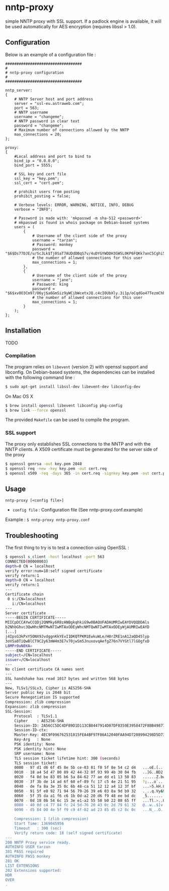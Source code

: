 # nntp-proxy

simple NNTP proxy with SSL support. If a padlock engine is available, it will be used automatically for AES encryption (requires libssl > 1.0).

## Configuration

Below is an example of a configuration file :

```
##################################
#
# nntp-proxy configuration
#
##################################

nntp_server:
{
    # NNTP Server host and port address
    server = "ssl-eu.astraweb.com";
    port = 563;
    # NNTP username
    username = "changeme";
    # NNTP password in clear text
    password = "changeme";
    # Maximum number of connections allowed by the NNTP
    max_connections = 20;
};

proxy:
{
    #Local address and port to bind to
    bind_ip = "0.0.0.0";
    bind_port = 5555;

    # SSL key and cert file
    ssl_key = "key.pem";
    ssl_cert = "cert.pem";

    # prohibit users from posting
    prohibit_posting = false;

    # Verbose levels: ERROR, WARNING, NOTICE, INFO, DEBUG
    verbose = "INFO";

    # Password is made with: 'mkpasswd -m sha-512 <password>'
    # mkpasswd is found in whois package on Debian-based systems
    users = (
        {
            # Username of the client side of the proxy
            username = "tarzan";
            # Password: monkey
            password = "$6$Ds77DJE/u/ScJLk$Tj0SaT7AUDdDBqS7v/4uDYGYWDDH3GWSL0KP6FQKk7anC5Cghi5IJUYzIAxJZ8rFgyeFmosPSEyQRL.slG5ST1";
            # the number of allowed connections for this user
            max_connections = 1;
        },
        {
            # Username of the client side of the proxy
            username = "jane";
            # Password: king
            password = "$6$xvOO3Cm97/O6yj$a6GmSiz9yWCibWcetxJQ.c4cIOUbXly.3i1p/oCqdGo47TezmChb0tSeIxmvD.2zrb/lywc4vtl/IKLBoqMXs1";
            # the number of allowed connections for this user
            max_connections = 1;
        }
    );
};
```



## Installation

TODO

### Compilation

The program relies on ``libevent`` (version 2) with openssl support and libconfig. On Debian-based systems, the dependencies can be installed with the following command line :

```sh
$ sudo apt-get install libssl-dev libevent-dev libconfig-dev
```

On Mac OS X

```sh
$ brew install openssl libevent libconfig pkg-config
$ brew link --force openssl
```

The provided `Makefile` can be used to compile the program.

### SSL support

The proxy only establishes SSL connections to the NNTP and with the NNTP clients.
A X509 certificate must be generated for the server side of the proxy

```sh
$ openssl genrsa -out key.pem 2048
$ openssl req -new -key key.pem -out cert.req
$ openssl x509 -req -days 365 -in cert.req -signkey key.pem -out cert.pem
```

## Usage

`nntp-proxy [<config file>]`

  * `config file` : Configuration file (See nntp-proxy.conf.example)

Example : `$ nntp-proxy nntp-proxy.conf`

## Troubleshooting

The first thing to try is to test a connection using OpenSSL :

```bash
$ openssl s_client -host localhost -port 563
CONNECTED(00000003)
depth=0 CN = localhost
verify error:num=18:self signed certificate
verify return:1
depth=0 CN = localhost
verify return:1
---
Certificate chain
 0 s:/CN=localhost
   i:/CN=localhost
---
Server certificate
-----BEGIN CERTIFICATE-----
MIICpDCCAYwCCQDj2QNMky6R8zANBgkqhkiG9w0BAQUFADAUMRIwEAYDVQQDDAls
b2NhbGhvc3QwHhcNMTMwNTIwMTAxODEyWhcNMTQwNTIwMTAxODEyWjAUMRIwEAYD
[...]
j4IpsG3kPxY5ONX9JvdggnKkYEvI1DKQTPKM1EwkuWLe/H0rZRE1nA12aQD45lyp
3oVSa8TiQwBlCT9C2y63mW4m3E7v70jwSm5JnuxovqAefgZ76n7VYGtl7lGOgfxD
L8MPr0uN0XA=
-----END CERTIFICATE-----
subject=/CN=localhost
issuer=/CN=localhost
---
No client certificate CA names sent
---
SSL handshake has read 1017 bytes and written 568 bytes
---
New, TLSv1/SSLv3, Cipher is AES256-SHA
Server public key is 2048 bit
Secure Renegotiation IS supported
Compression: zlib compression
Expansion: zlib compression
SSL-Session:
    Protocol  : TLSv1.1
    Cipher    : AES256-SHA
    Session-ID: 2A56CC5DC4DFB9D1D113CB8447914D07DF0359E3958472F8BB49877BC329DDF5
    Session-ID-ctx: 
    Master-Key: 4EC9F096762531815FEA4BF97F86A12040FAA94D7208994298D5D73F2553622FB1B1A790FF528D68D394E23F6466345B
    Key-Arg   : None
    PSK identity: None
    PSK identity hint: None
    SRP username: None
    TLS session ticket lifetime hint: 300 (seconds)
    TLS session ticket:
    0000 - 97 d1 d6 6f 45 8e 5b ce-03 81 f0 5f 8e 54 c2 d4   ...oE.[...._.T..
    0010 - 18 a4 5d 47 80 89 42 44-32 0f 93 99 4b 30 04 fb   ..]G..BD2...K0..
    0020 - f4 0d be 83 05 b6 5a 84-62 77 ae dd e1 13 50 83   ......Z.bw....P.
    0030 - 3f 3b de 14 ad 6f 60 ef-89 fc 17 c5 4e 21 51 95   ?;...o`.....N!Q.
    0040 - de fa 8a 3e 35 0c 6b 48-ca 51 12 12 a4 12 3f bf   ...>5.kH.Q....?.
    0050 - 91 5f e0 92 71 94 56 79-26 39 e6 03 8a 9d b9 32   ._..q.Vy&9.....2
    0060 - 5f 35 da a1 f6 c6 1b 0d-a2 20 d6 f9 48 ee bd dc   _5....... ..H...
    0070 - 8d 18 0b 54 6c 15 3e e1-a2 55 50 b0 22 08 65 ff   ...Tl.>..UP.".e.
    0080 - 40 0d c4 77 84 fc 24 5d-76 20 43 0c 2d 79 61 32   @..w..$]v C.-ya2
    0090 - d5 84 00 4e 5f f9 c9 4f-02 ad 23 85 d5 c2 8c 0c   ...N_..O..#.....

    Compression: 1 (zlib compression)
    Start Time: 1369045956
    Timeout   : 300 (sec)
    Verify return code: 18 (self signed certificate)
---
200 NNTP Proxy service ready.
AUTHINFO USER tarzan
381 PASS required
AUTHINFO PASS monkey
281 OK
LIST EXTENSIONS
202 Extensions supported:
HDR
OVER
.
```
